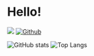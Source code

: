 # Hello!

![](https://visitor-badge.laobi.icu/badge?page_id=romeo1205.romeo1205)
[![Github](https://img.shields.io/github/followers/yuto-moriizumi?label=Follow&style=social)](https://github.com/romeo1205)

![GitHub stats](https://github-readme-stats.vercel.app/api?username=romeo1205&show_icons=true&theme=tokyonight)
![Top Langs](https://github-readme-stats.vercel.app/api/top-langs/?username=romeo1205&theme=tokyonight)


